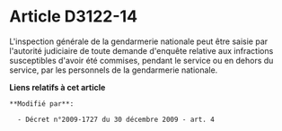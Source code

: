 # Article D3122-14

L'inspection générale de la gendarmerie nationale peut être saisie par l'autorité judiciaire de toute demande d'enquête
relative aux infractions susceptibles d'avoir été commises, pendant le service ou en dehors du service, par  les personnels
de la gendarmerie nationale.

**Liens relatifs à cet article**

	**Modifié par**:

	  - Décret n°2009-1727 du 30 décembre 2009 - art. 4
